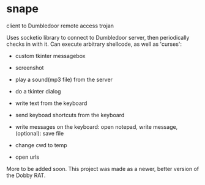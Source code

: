# snape
client to Dumbledoor remote access trojan


Uses socketio library to connect to Dumbledoor server, then periodically checks in with it. Can execute arbitrary shellcode, as well as 'curses': 

- custom tkinter messagebox

- screenshot

- play a sound(mp3 file) from the server

- do a tkinter dialog

- write text from the keyboard

- send keyboad shortcuts from the keyboard

- write messages on the keyboard: open notepad, write message, (optional): save file

- change cwd to temp

- open urls

More to be added soon. This project was made as a newer, better version of the Dobby RAT.

